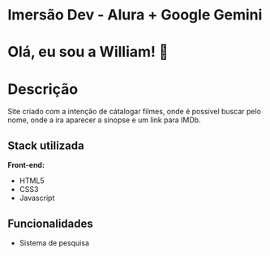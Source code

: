 
# Imersão Dev - Alura + Google Gemini
# Olá, eu sou a William! 👋


# Descrição
Site criado com a intenção de cátalogar filmes, onde é possivel buscar pelo nome, onde a ira aparecer a sinopse e um link para IMDb.



## Stack utilizada

**Front-end:**
* HTML5
* CSS3
* Javascript




## Funcionalidades


* Sistema de pesquisa

